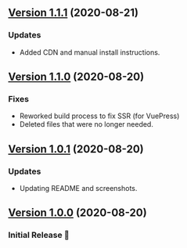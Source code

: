 ## [Version 1.1.1](https://github.com/adamdehaven/vue-custom-tooltip/releases/tag/v1.1.1) (2020-08-21)

### Updates

- Added CDN and manual install instructions.

## [Version 1.1.0](https://github.com/adamdehaven/vue-custom-tooltip/releases/tag/v1.1.0) (2020-08-20)

### Fixes

- Reworked build process to fix SSR (for VuePress)
- Deleted files that were no longer needed.

## [Version 1.0.1](https://github.com/adamdehaven/vue-custom-tooltip/releases/tag/v1.0.1) (2020-08-20)

### Updates

- Updating README and screenshots.

## [Version 1.0.0](https://github.com/adamdehaven/vue-custom-tooltip/releases/tag/v1.0.0) (2020-08-20)

### Initial Release :tada: